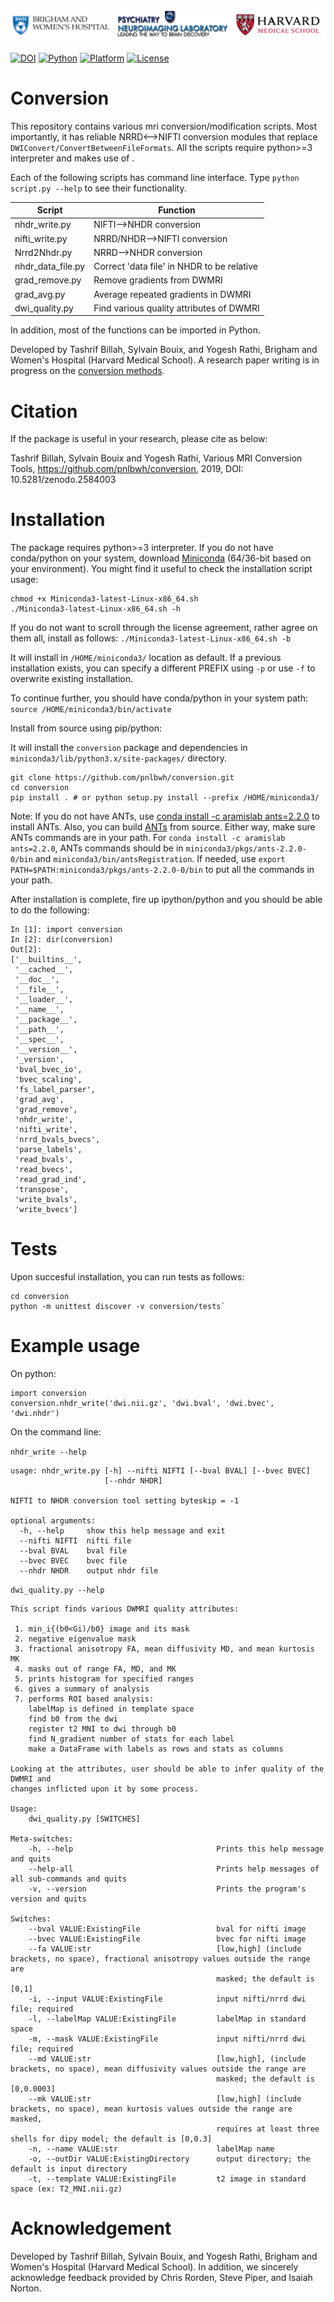 ![](Misc/pnl-bwh-hms.png)

[![DOI](https://zenodo.org/badge/doi/10.5281/zenodo.2584003.svg)](https://doi.org/10.5281/zenodo.2584003) [![Python](https://img.shields.io/badge/Python-3.6-green.svg)]() [![Platform](https://img.shields.io/badge/Platform-linux--64%20%7C%20osx--64%20%7C%20win--64-orange.svg)]() [![License](https://img.shields.io/badge/License-MIT-yellow.svg)]()


# Conversion

This repository contains various mri conversion/modification scripts. Most importantly, it has reliable NRRD<-->NIFTI
conversion modules that replace `DWIConvert/ConvertBetweenFileFormats`. All the scripts require python>=3 interpreter
and makes use of [](https://nipy.org/).

Each of the following scripts has command line interface. Type `python script.py --help` to see their functionality.

| Script  | Function |
| ------------- | ------------- |
| nhdr_write.py | NIFTI-->NHDR conversion  |
| nifti_write.py | NRRD/NHDR-->NIFTI conversion  |
| Nrrd2Nhdr.py | NRRD-->NHDR conversion  |
| nhdr_data_file.py | Correct 'data file' in NHDR to be relative  |
| grad_remove.py | Remove gradients from DWMRI  |
| grad_avg.py | Average repeated gradients in DWMRI  |
| dwi_quality.py | Find various quality attributes of DWMRI  |

In addition, most of the functions can be imported in Python.


Developed by Tashrif Billah, Sylvain Bouix, and Yogesh Rathi, Brigham and Women's Hospital (Harvard Medical School).
A research paper writing is in progress on the [conversion methods](https://drive.google.com/open?id=10Z-qpGJugASmlx_un8M2KVOdFpYZtA9T).


# Citation

If the package is useful in your research, please cite as below:

Tashrif Billah, Sylvain Bouix and Yogesh Rathi, Various MRI Conversion Tools,
https://github.com/pnlbwh/conversion, 2019, DOI: 10.5281/zenodo.2584003



# Installation

The package requires python>=3 interpreter. If you do not have conda/python on your system,
download [Miniconda](https://conda.io/miniconda.html) (64/36-bit based on your environment).
You might find it useful to check the installation script usage:

```
chmod +x Miniconda3-latest-Linux-x86_64.sh
./Miniconda3-latest-Linux-x86_64.sh -h
```

If you do not want to scroll through the license agreement, rather agree on them all, install as follows:
`./Miniconda3-latest-Linux-x86_64.sh -b`

It will install in `/HOME/miniconda3/` location as default. If a previous installation exists,
you can specify a different PREFIX using `-p` or use `-f` to overwrite existing installation.


To continue further, you should have conda/python in your system path:
`source /HOME/miniconda3/bin/activate`


Install from source using pip/python:

It will install the `conversion` package and dependencies in 
`miniconda3/lib/python3.x/site-packages/` directory.

```
git clone https://github.com/pnlbwh/conversion.git
cd conversion
pip install . # or python setup.py install --prefix /HOME/miniconda3/
```

Note: If you do not have ANTs, use [conda install -c aramislab ants=2.2.0](https://anaconda.org/Aramislab/ants) 
to install ANTs. Also, you can build [ANTs](https://github.com/ANTsX/ANTs) from source. Either way, make sure 
ANTs commands are in your path. For `conda install -c aramislab ants=2.2.0`, ANTs commands should be in 
`miniconda3/pkgs/ants-2.2.0-0/bin` and `miniconda3/bin/antsRegistration`. If needed, use 
`export PATH=$PATH:miniconda3/pkgs/ants-2.2.0-0/bin` to put all the commands in your path.


After installation is complete, fire up ipython/python and you should be able to do the following:

```
In [1]: import conversion
In [2]: dir(conversion)
Out[2]:
['__builtins__',
 '__cached__',
 '__doc__',
 '__file__',
 '__loader__',
 '__name__',
 '__package__',
 '__path__',
 '__spec__',
 '__version__',
 '_version',
 'bval_bvec_io',
 'bvec_scaling',
 'fs_label_parser',
 'grad_avg',
 'grad_remove',
 'nhdr_write',
 'nifti_write',
 'nrrd_bvals_bvecs',
 'parse_labels',
 'read_bvals',
 'read_bvecs',
 'read_grad_ind',
 'transpose',
 'write_bvals',
 'write_bvecs']

```


# Tests

Upon succesful installation, you can run tests as follows:

```
cd conversion
python -m unittest discover -v conversion/tests`
```


# Example usage

On python:

```
import conversion
conversion.nhdr_write('dwi.nii.gz', 'dwi.bval', 'dwi.bvec', 'dwi.nhdr')
```

On the command line:

`nhdr_write --help`

```
usage: nhdr_write.py [-h] --nifti NIFTI [--bval BVAL] [--bvec BVEC]
                     [--nhdr NHDR]

NIFTI to NHDR conversion tool setting byteskip = -1

optional arguments:
  -h, --help     show this help message and exit
  --nifti NIFTI  nifti file
  --bval BVAL    bval file
  --bvec BVEC    bvec file
  --nhdr NHDR    output nhdr file

```


`dwi_quality.py --help`

```
This script finds various DWMRI quality attributes:

 1. min_i{(b0<Gi)/b0} image and its mask
 2. negative eigenvalue mask
 3. fractional anisotropy FA, mean diffusivity MD, and mean kurtosis MK
 4. masks out of range FA, MD, and MK
 5. prints histogram for specified ranges
 6. gives a summary of analysis
 7. performs ROI based analysis:
    labelMap is defined in template space
    find b0 from the dwi
    register t2 MNI to dwi through b0
    find N_gradient number of stats for each label
    make a DataFrame with labels as rows and stats as columns

Looking at the attributes, user should be able to infer quality of the DWMRI and
changes inflicted upon it by some process.

Usage:
    dwi_quality.py [SWITCHES]

Meta-switches:
    -h, --help                                Prints this help message and quits
    --help-all                                Prints help messages of all sub-commands and quits
    -v, --version                             Prints the program's version and quits

Switches:
    --bval VALUE:ExistingFile                 bval for nifti image
    --bvec VALUE:ExistingFile                 bvec for nifti image
    --fa VALUE:str                            [low,high] (include brackets, no space), fractional anisotropy values outside the range are
                                              masked; the default is [0,1]
    -i, --input VALUE:ExistingFile            input nifti/nrrd dwi file; required
    -l, --labelMap VALUE:ExistingFile         labelMap in standard space
    -m, --mask VALUE:ExistingFile             input nifti/nrrd dwi file; required
    --md VALUE:str                            [low,high], (include brackets, no space), mean diffusivity values outside the range are
                                              masked; the default is [0,0.0003]
    --mk VALUE:str                            [low,high] (include brackets, no space), mean kurtosis values outside the range are masked,
                                              requires at least three shells for dipy model; the default is [0,0.3]
    -n, --name VALUE:str                      labelMap name
    -o, --outDir VALUE:ExistingDirectory      output directory; the default is input directory
    -t, --template VALUE:ExistingFile         t2 image in standard space (ex: T2_MNI.nii.gz)

```


# Acknowledgement

Developed by Tashrif Billah, Sylvain Bouix, and Yogesh Rathi, Brigham and Women's Hospital (Harvard Medical School).
In addition, we sincerely acknowledge feedback provided by Chris Rorden, Steve Piper, and Isaiah Norton.